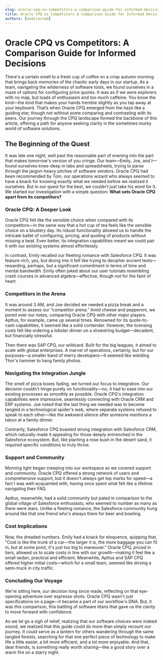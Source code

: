 ```yaml
---
slug: oracle-cpq-vs-competitors-a-comparison-guide-for-informed-decisions
title: Oracle CPQ vs Competitors A Comparison Guide for Informed Decisions
authors: [undirected]
---
```



# Oracle CPQ vs Competitors: A Comparison Guide for Informed Decisions

There's a certain smell to a fresh cup of coffee on a crisp autumn morning that brings back memories of the chaotic early days in our startup. As a team, navigating the wilderness of software tools, we found ourselves in a maze of options for configuring price quotes. It was as if we were explorers with no map, but loads of enthusiasm and too much caffeine. You know the kind—the kind that makes your hands tremble slightly as you tap away at your keyboard. That’s when Oracle CPQ emerged from the haze like a guiding star, though not without some comparing and contrasting with its peers. Our journey through the CPQ landscape formed the backbone of this article, offering a path for anyone seeking clarity in the sometimes murky world of software solutions.

## The Beginning of the Quest

It was late one night, well past the reasonable part of evening into the part that makes tomorrow's version of you cringe. Our team—Emily, Joe, and I—found ourselves knee-deep in tabs and spreadsheets, trying to parse through the jargon-heavy pitches of software vendors. Oracle CPQ had been recommended by Tom, our operations wizard who always seemed to have a knack for knowing exactly what we needed before we realized it ourselves. But in our quest for the best, we couldn’t just take his word for it. We started our investigation with a simple question: **What sets Oracle CPQ apart from its competitors?**

### Oracle CPQ: A Deeper Look

Oracle CPQ felt like the sensible choice when compared with its competitors—in the same way that a hot cup of tea feels like the sensible choice on a blustery day. Its robust functionality allowed us to handle the intricate ballet of configuring, pricing, and quoting of products without missing a beat. Even better, its integration capabilities meant we could pair it with our existing systems almost effortlessly. 

In contrast, Emily recalled our fleeting romance with Salesforce CPQ. It was feature-rich, yes, but diving into it felt like trying to decipher ancient texts—rewarding, perhaps, but a significant commitment in terms of time and mental bandwidth. Emily often joked about our user tutorials resembling crash courses in advanced algebra—effective, though not for the faint of heart.

### Competitors in the Arena

It was around 3 AM, and Joe decided we needed a pizza break and a moment to assess our “competitor arena.” Amid cheese and pepperoni, we pored over our notes, comparing Oracle CPQ with other major players. Apttus, for example, came up several times. Renowned for its quote-to-cash capabilities, it seemed like a solid contender. However, the licensing costs felt like ordering a lobster dinner on a shoestring budget—decadent, but financially stressful.

Then there was SAP CPQ, our wildcard. Built for the big leagues, it aimed to scale with global enterprises. A marvel of operations, certainly, but for our purposes—a smaller band of merry developers—it seemed like wielding Thor's hammer to hang family photos.

### Navigating the Integration Jungle

The smell of pizza boxes fading, we turned our focus to integration. Our decision couldn't hinge purely on functionality—no, it had to ease into our existing processes as smoothly as possible. Oracle CPQ's integration capabilities were impressive, seamlessly connecting with Oracle CRM and ERP systems. Joe noted that the last thing we needed was to become tangled in a technological spider's web, where separate systems refused to speak to each other—like the awkward silence after someone mentions a taboo at a family dinner.

Contrarily, Salesforce CPQ boasted strong integration with Salesforce CRM, which naturally made it appealing for those deeply entrenched in the Salesforce ecosystem. But, like planting a rose bush in the desert sand, it required specific conditions to truly thrive.

### Support and Community

Morning light began creeping into our workspace as we covered support and community. Oracle CPQ offered a strong network of users and comprehensive support, but it doesn't always get top marks for speed—a fact I was well-acquainted with, having once spent what felt like a lifetime navigating their FAQ.

Apttus, meanwhile, had a solid community but paled in comparison to the global village of Salesforce enthusiasts, who seemed to number as many as there were stars. Unlike a fleeting romance, the Salesforce community hung around like that one friend who's always there for beer and bowling.

### Cost Implications

Now, the dreaded numbers. Emily had a knack for eloquence, quipping that, "Cost is like the trunk of a car—the larger it is, the more baggage you can fit in, but at some point, it's just too big to maneuver." Oracle CPQ, priced in tiers, allowed us to scale costs in line with our growth—making it feel like a small sedan, practical and efficient. Meanwhile, Apttus and SAP CPQ offered higher initial costs—which for a small team, seemed like driving a semi-truck in city traffic.

### Concluding Our Voyage

We're sitting here, our decision long since made, reflecting on that eye-opening adventure over espresso shots. Oracle CPQ wasn't just specifications on a page—it became a part of our workflow's DNA. But, it was this comparison, this battling of software titans that gave us the clarity to move forward with confidence.

As we let go a sigh of relief, realizing that our software choices were indeed sound, we realized that this guide could do more than simply recount our journey. It could serve as a lantern for others wandering through the same tangled forests, searching for that one perfect piece of technology to make life a little easier, a bit more efficient, and a lot more enjoyable. And that, dear friends, is something really worth sharing—like a good story over a warm fire on a starry night.